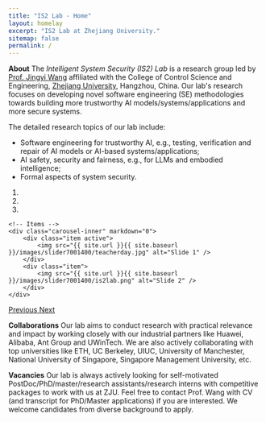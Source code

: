 ```yaml
---
title: "IS2 Lab - Home"
layout: homelay
excerpt: "IS2 Lab at Zhejiang University."
sitemap: false
permalink: /
---
```


**About** The *Intelligent System Security (IS2) Lab* is a research group led by [Prof. Jingyi Wang](https://wang-jingyi.github.io/) affiliated with the College of Control Science and Engineering, [Zhejiang University](https://www.zju.edu.cn/english/), Hangzhou, China. Our lab's research focuses on developing novel software engineering (SE) methodologies towards building more trustworthy AI models/systems/applications and more secure systems.
<!-- developing novel software engineering techniques towards building more trustworthy AI or more secure systems and software. -->
<!-- lie in the intersection of formal methods, software engineering, artificial intelligence (AI) and safety/security. Specifically, we aim to develop novel software engineering techniques (often from a formal methods perspective) towards building more trustworthy AI-based or safety-critical industrial systems or software. -->
<!-- *provide certifiable (and ideally provable) reliability or security guarantees for practical intelligent or distributed systems* like autonomous driving car, industrial control system, blockchain system, etc. -->
<!-- Specifically, we are working on the following existing research topics: -->
The detailed research topics of our lab include:

- Software engineering for trustworthy AI, e.g., testing, verification and repair of AI models or AI-based systems/applications;
- AI safety, security and fairness, e.g., for LLMs and embodied intelligence;
- Formal aspects of system security.


<div markdown="0" id="carousel" class="carousel slide" data-ride="carousel" data-interval="4000" data-pause="hover" >
    <!-- Menu -->
    <ol class="carousel-indicators">
        <li data-target="#carousel" data-slide-to="0" class="active"></li>
        <li data-target="#carousel" data-slide-to="1"></li>
        <li data-target="#carousel" data-slide-to="2"></li>
    </ol>

    <!-- Items -->
    <div class="carousel-inner" markdown="0">
        <div class="item active">
            <img src="{{ site.url }}{{ site.baseurl }}/images/slider7001400/teacherday.jpg" alt="Slide 1" />
        </div>
        <div class="item">
            <img src="{{ site.url }}{{ site.baseurl }}/images/slider7001400/is2lab.png" alt="Slide 2" />
        </div>
    </div>
  <a class="left carousel-control" href="#carousel" role="button" data-slide="prev">
    <span class="glyphicon glyphicon-chevron-left" aria-hidden="true"></span>
    <span class="sr-only">Previous</span>
  </a>
  <a class="right carousel-control" href="#carousel" role="button" data-slide="next">
    <span class="glyphicon glyphicon-chevron-right" aria-hidden="true"></span>
    <span class="sr-only">Next</span>
  </a>
</div>

**Collaborations** Our lab aims to conduct research with practical relevance and impact by working closely with our industrial partners like Huawei, Alibaba, Ant Group and UWinTech. We are also actively collaborating with top universities like ETH, UC Berkeley, UIUC, University of Manchester, National University of Singapore, Singapore Management University, etc. 
<!-- Moreover, we are also working closely with our industrial partners like Huawei, Alibaba and Ant Group to tackle real-world challenges.  -->


**Vacancies** Our lab is always actively looking for self-motivated PostDoc/PhD/master/research assistants/research interns with competitive packages to work with us at ZJU. Feel free to contact Prof. Wang with CV (and transcript for PhD/Master applications) if you are interested. We welcome candidates from diverse background to apply.
<!-- Preferred PhD candidates should be good at programming or maths, and more importantly love doing research.  -->
<!-- For ZJU students, kindly check out my Google Calendar if you wish to have a talk. -->

<br>

<!-- To this end, we develop novel spectroscopic-imaging scanning tunneling microscopy (SI-STM) tools to visualize the relevant quantum mechanical degrees of freedom. We want to be able to build the perfect instruments to answer the  scientific questions we deem most important (see [Research](research)).

We are located at Leiden University, the birthplace of superconductivity and home to Kamerlingh Onnes, Lorentz, Huygens, Einstein, de Sitter, and others (see e.g. [the wall of signatures from Ehrenfest lecturers](https://www.lorentz.leidenuniv.nl/history/colloquium/muur_heel.html)). We exchange ideas and work with our neighbors from [Quantum Matter & Optics](http://www.physics.leidenuniv.nl/qo-home), as well as with the colleagues from our [world-class theory section](https://www.lorentz.leidenuniv.nl).

 **We are  looking for passionate new PhD students, Postdocs, and Master students to join the team** [(more info)]({{ site.url }}{{ site.baseurl }}/vacancies) **!**


We are grateful for funding from Leiden University, [NWO](www.nwo.nl) ([Vidi talent scheme](http://www.nwo.nl/en/research-and-results/programmes/Talent+Scheme) and the [Frontiers in Nanoscience program](https://www.universiteitleiden.nl/en/research/research-projects/science/frontiers-of-nanoscience-nanofront)), and from an [ERC starting grant](https://erc.europa.eu/funding/starting-grants). -->

<!-- <figure class="fourth">
  <img src="{{ site.url }}{{ site.baseurl }}/images/logopic/Logo_Leiden.jpg" style="width: 210px">
  <img src="{{ site.url }}{{ site.baseurl }}/images/logopic/Logo_Nanofront.jpg" style="width: 110px">
  <img src="{{ site.url }}{{ site.baseurl }}/images/logopic/Logo_NWO.jpg" style="width: 120px">
  <img src="{{ site.url }}{{ site.baseurl }}/images/logopic/Logo_ERC.jpg" style="width: 110px">
</figure> -->
